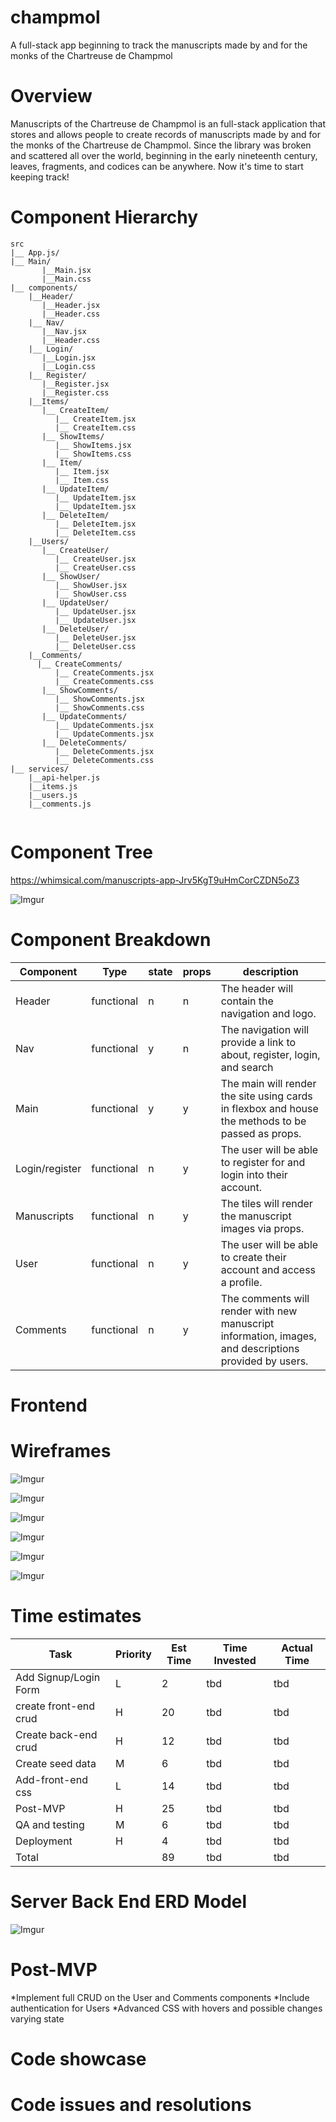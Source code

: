 # champmol
A full-stack app beginning to track the manuscripts made by and for the monks of the Chartreuse de Champmol

# Overview

Manuscripts of the Chartreuse de Champmol is an full-stack application that stores and allows people to create records of manuscripts made by and for the monks of the Chartreuse de Champmol. Since the library was broken and scattered all over the world, beginning in the early nineteenth century, leaves, fragments, and codices can be anywhere. Now it's time to start keeping track!


# Component Hierarchy
```
src
|__ App.js/
|__ Main/
       |__Main.jsx
       |__Main.css
|__ components/
    |__Header/
       |__Header.jsx
       |__Header.css
    |__ Nav/
       |__Nav.jsx
       |__Header.css
    |__ Login/
       |__Login.jsx
       |__Login.css
    |__ Register/
       |__Register.jsx
       |__Register.css
    |__Items/
       |__ CreateItem/
          |__ CreateItem.jsx
          |__ CreateItem.css
       |__ ShowItems/
          |__ ShowItems.jsx
          |__ ShowItems.css
       |__ Item/
          |__ Item.jsx
          |__ Item.css
       |__ UpdateItem/
          |__ UpdateItem.jsx
          |__ UpdateItem.jsx
       |__ DeleteItem/
          |__ DeleteItem.jsx
          |__ DeleteItem.css
    |__Users/
       |__ CreateUser/
          |__ CreateUser.jsx
          |__ CreateUser.css
       |__ ShowUser/
          |__ ShowUser.jsx
          |__ ShowUser.css
       |__ UpdateUser/
          |__ UpdateUser.jsx
          |__ UpdateUser.jsx
       |__ DeleteUser/
          |__ DeleteUser.jsx
          |__ DeleteUser.css
    |__Comments/
      |__ CreateComments/
          |__ CreateComments.jsx
          |__ CreateComments.css
       |__ ShowComments/
          |__ ShowComments.jsx
          |__ ShowComments.css
       |__ UpdateComments/
          |__ UpdateComments.jsx
          |__ UpdateComments.jsx
       |__ DeleteComments/
          |__ DeleteComments.jsx
          |__ DeleteComments.css
|__ services/
    |__api-helper.js
    |__items.js
    |__users.js
    |__comments.js
    
```
# Component Tree

https://whimsical.com/manuscripts-app-Jrv5KgT9uHmCorCZDN5oZ3

![Imgur](https://i.imgur.com/xwBeMnC.png)

# Component Breakdown

| Component      | Type       | state | props | description                                                                                           |
|----------------|------------|-------|-------|-------------------------------------------------------------------------------------------------------|
| Header         | functional | n     | n     | The header will contain the navigation and logo.                                                      |
| Nav            | functional | y     | n     | The navigation will provide a link to about, register, login, and search                              |
| Main           | functional | y     | y     | The main will render the site using cards in flexbox and house the methods to be passed as props.     |
| Login/register | functional | n     | y     | The user will be able to register for and login into their account.                                   |
| Manuscripts    | functional | n     | y     | The tiles will render the manuscript images via props.                                                |
| User           | functional | n     | y     | The user will be able to create their account and access a profile.                                   |
| Comments       | functional | n     | y     | The comments will render with new manuscript information, images, and descriptions provided by users. |


# Frontend
# Wireframes

![Imgur](https://i.imgur.com/xvfYBNr.png)

![Imgur](https://i.imgur.com/i9WmiC5.png)

![Imgur](https://i.imgur.com/0iP7ys9.png)

![Imgur](https://i.imgur.com/1jhTPMw.png)

![Imgur](https://i.imgur.com/X5p24le.png)

![Imgur](https://i.imgur.com/nRI3ZHP.png)



# Time estimates


| Task                  | Priority | Est Time | Time Invested | Actual Time |
|-----------------------|----------|----------|---------------|-------------|
| Add Signup/Login Form | L        | 2        | tbd           | tbd         |
| create front-end crud | H        | 20       | tbd           | tbd         |
| Create back-end crud  | H        | 12       | tbd           | tbd         |
| Create seed data      | M        | 6        | tbd           | tbd         |
| Add-front-end css     | L        | 14       | tbd           | tbd         |
| Post-MVP              | H        | 25       | tbd           | tbd         |
| QA and testing        | M        | 6        | tbd           | tbd         |
| Deployment            | H        | 4        | tbd           | tbd         |
| Total                 |          | 89       | tbd           | tbd         |



# Server Back End ERD Model

![Imgur](https://i.imgur.com/Igh0fXy.png)

# Post-MVP

*Implement full CRUD on the User and Comments components
*Include authentication for Users
*Advanced CSS with hovers and possible changes varying state

# Code showcase

# Code issues and resolutions
